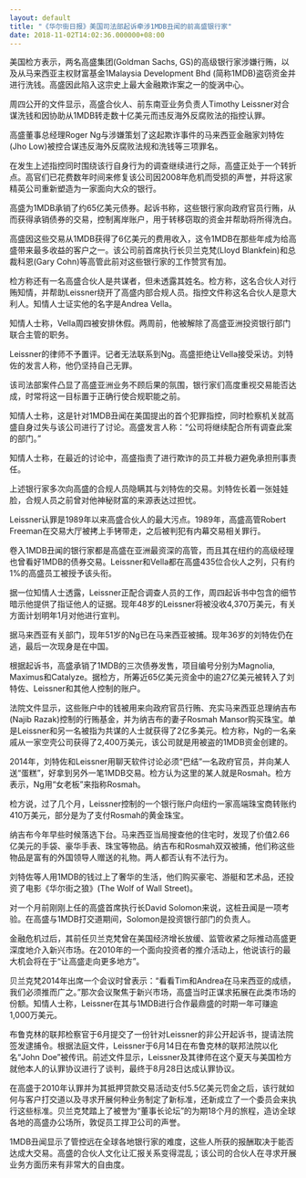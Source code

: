 ```yaml
---
layout: default
title: "《华尔街日报》美国司法部起诉牵涉1MDB丑闻的前高盛银行家"
date: 2018-11-02T14:02:36.000000+08:00
---
```


美国检方表示，两名高盛集团(Goldman Sachs, GS)的高级银行家涉嫌行贿，以及从马来西亚主权财富基金1Malaysia Development Bhd (简称1MDB)盗窃资金并进行洗钱。高盛因此陷入这宗史上最大金融欺诈案之一的旋涡中心。

周四公开的文件显示，高盛合伙人、前东南亚业务负责人Timothy Leissner对合谋洗钱和因协助从1MDB转走数十亿美元而违反海外反腐败法的指控认罪。

高盛董事总经理Roger Ng与涉嫌策划了这起欺诈事件的马来西亚金融家刘特佐(Jho Low)被控合谋违反海外反腐败法规和洗钱等三项罪名。

在发生上述指控同时围绕该行自身行为的调查继续进行之际，高盛正处于一个转折点。高官们已花费数年时间来修复该公司因2008年危机而受损的声誉，并将这家精英公司重新塑造为一家面向大众的银行。

高盛为1MDB承销了约65亿美元债券。起诉书称，这些银行家向政府官员行贿，从而获得承销债券的交易，控制离岸账户，用于转移窃取的资金并帮助将所得洗白。

高盛因这些交易从1MDB获得了6亿美元的费用收入，这令1MDB在那些年成为给高盛带来最多收益的客户之一。该公司前首席执行长贝兰克梵(Lloyd Blankfein)和总裁科恩(Gary Cohn)等高管此前对这些银行家的工作赞赏有加。

检方称还有一名高盛合伙人是共谋者，但未透露其姓名。检方称，这名合伙人对行贿知情，并帮助Leissner绕开了高盛内部合规人员。指控文件称这名合伙人是意大利人。知情人士证实他的名字是Andrea Vella。

知情人士称，Vella周四被安排休假。两周前，他被解除了高盛亚洲投资银行部门联合主管的职务。

Leissner的律师不予置评。记者无法联系到Ng。高盛拒绝让Vella接受采访。刘特佐的发言人称，他仍坚持自己无罪。

该司法部案件凸显了高盛亚洲业务不顾后果的氛围，银行家们高度重视交易能否达成，时常将这一目标置于正确行使合规职能之前。

知情人士称，这是针对1MDB丑闻在美国提出的首个犯罪指控，同时检察机关就高盛自身过失与该公司进行了讨论。高盛发言人称：“公司将继续配合所有调查此案的部门。”

知情人士称，在最近的讨论中，高盛指责了进行欺诈的员工并极力避免承担刑事责任。

上述银行家多次向高盛的合规人员隐瞒其与刘特佐的交易。刘特佐长着一张娃娃脸，合规人员之前曾对他神秘财富的来源表达过担忧。

Leissner认罪是1989年以来高盛合伙人的最大污点。1989年，高盛高管Robert Freeman在交易大厅被拷上手铐带走，之后被判犯有内幕交易相关罪行。

卷入1MDB丑闻的银行家都是高盛在亚洲最资深的高管，而且其在纽约的高级经理也曾看好1MDB的债券交易。Leissner和Vella都在高盛435位合伙人之列，只有约1%的高盛员工被授予该头衔。

据一位知情人士透露，Leissner正配合调查人员的工作，周四起诉书中包含的细节暗示他提供了指证他人的证据。现年48岁的Leissner将被没收4,370万美元，有关方面计划明年1月对他进行宣判。

据马来西亚有关部门，现年51岁的Ng已在马来西亚被捕。现年36岁的刘特佐仍在逃，最后一次现身是在中国。

根据起诉书，高盛承销了1MDB的三次债券发售，项目编号分别为Magnolia, Maximus和Catalyze。据检方，所筹近65亿美元资金中的逾27亿美元被转入了刘特佐、Leissner和其他人控制的账户。

法院文件显示，这些账户中的钱被用来向政府官员行贿、充实马来西亚总理纳吉布(Najib Razak)控制的行贿基金，并为纳吉布的妻子Rosmah Mansor购买珠宝。单是Leissner和另一名被指为共谋的人士就获得了2亿多美元。检方称，Ng的一名亲戚从一家空壳公司获得了2,400万美元，该公司就是用被盗的1MDB资金创建的。

2014年，刘特佐和Leissner用聊天软件讨论必须“巴结”一名政府官员，并向某人送“蛋糕”，好拿到另外一笔1MDB交易。检方认为这里的某人就是Rosmah。检方表示，Ng用“女老板”来指称Rosmah。

检方说，过了几个月，Leissner控制的一个银行账户向纽约一家高端珠宝商转账约410万美元，部分是为了支付Rosmah的黄金珠宝。

纳吉布今年早些时候落选下台。马来西亚当局搜查他的住宅时，发现了价值2.66亿美元的手袋、豪华手表、珠宝等物品。纳吉布和Rosmah双双被捕，他们称这些物品是富有的外国领导人赠送的礼物。两人都否认有不法行为。

刘特佐等人用1MDB的钱过上了奢华的生活，他们购买豪宅、游艇和艺术品，还投资了电影《华尔街之狼》(The Wolf of Wall Street)。

对一个月前刚刚上任的高盛首席执行长David Solomon来说，这桩丑闻是一项考验。在高盛与1MDB打交道期间，Solomon是投资银行部门的负责人。

金融危机过后，其前任贝兰克梵曾在美国经济增长放缓、监管收紧之际推动高盛更深度地介入新兴市场。在2010年的一个面向投资者的推介活动上，他说该行的最大机会将在于“让高盛走向更多地方”。

贝兰克梵2014年出席一个会议时曾表示：“看看Tim和Andrea在马来西亚的成绩，我们必须推而广之。”那次会议聚焦于新兴市场，高盛当时正谋求拓展在此类市场的份额。知情人士称，Leissner在其与1MDB进行合作最鼎盛的时期一年可赚逾1,000万美元。

布鲁克林的联邦检察官于6月提交了一份针对Leissner的非公开起诉书，提请法院签发逮捕令。根据法庭文件，Leissner于6月14日在布鲁克林的联邦法院以化名“John Doe”被传讯。前述文件显示，Leissner及其律师在这个夏天与美国检方就他本人的认罪协议进行了谈判，最终于8月28日达成认罪协议。

在高盛于2010年认罪并为其抵押贷款交易活动支付5.5亿美元罚金之后，该行就如何与客户打交道以及寻求开展何种业务制定了新标准，还新成立了一个委员会来执行这些标准。贝兰克梵踏上了被誉为“董事长论坛”的为期18个月的旅程，造访全球各地的高盛办公场所，敦促员工捍卫公司的声誉。

1MDB丑闻显示了管控远在全球各地银行家的难度，这些人所获的报酬取决于能否达成大交易。高盛的合伙人文化让汇报关系变得混乱；该公司的合伙人在寻求开展业务方面历来有非常大的自由度。

